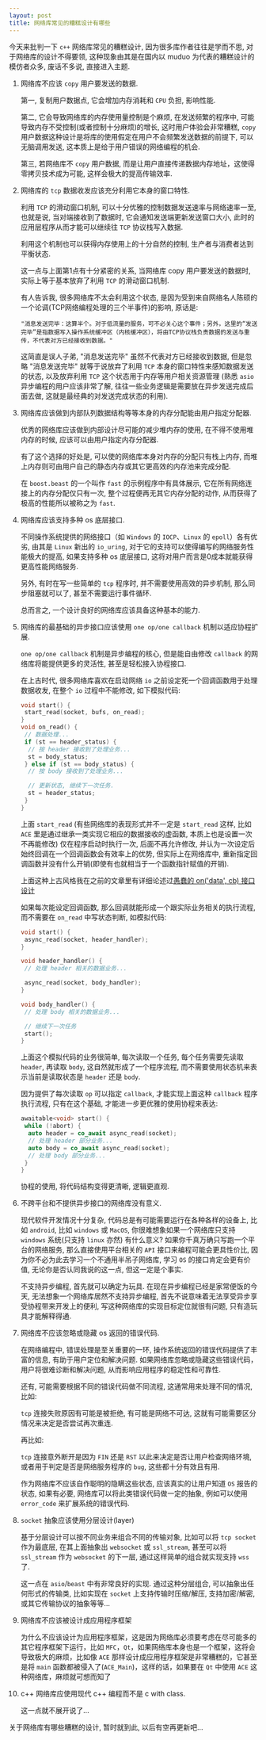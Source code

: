 ```yaml
---
layout: post
title: 网络库常见的糟糕设计有哪些
---
```


今天来批判一下 `c++` 网络库常见的糟糕设计, 因为很多库作者往往是学而不思, 对于网络库的设计不得要领, 这种现象由其是在国内以 muduo 为代表的糟糕设计的模仿者众多, 废话不多说, 直接进入主题.

1. 网络库不应该 `copy` 用户要发送的数据.

    第一, 复制用户数据点, 它会增加内存消耗和 `CPU` 负担, 影响性能.

    第二, 它会导致网络库的内存使用量控制是个麻烦, 在发送频繁的程序中, 可能导致内存不受控制(或者控制十分麻烦)的增长, 这时用户体验会非常糟糕, `copy` 用户数据这种设计是将库的使用假定在用户不会频繁发送数据的前提下, 可以无脑调用发送, 这本质上是给于用户错误的网络编程的机会.

    第三, 若网络库不 `copy` 用户数据, 而是让用户直接传递数据内存地址，这使得零拷贝技术成为可能, 这样会极大的提高传输效率.

2. 网络库的 `tcp` 数据收发应该充分利用它本身的窗口特性.

    利用 `TCP` 的滑动窗口机制, 可以十分优雅的控制数据发送速率与网络速率一至, 也就是说, 当对端接收到了数据时, 它会通知发送端更新发送窗口大小, 此时的应用层程序从而才能可以继续往 `TCP` 协议栈写入数据.

    利用这个机制也可以获得内存使用上的十分自然的控制, 生产者与消费者达到平衡状态.

    这一点与上面第1点有十分紧密的关系, 当网络库 copy 用户要发送的数据时, 实际上等于基本放弃了利用 `TCP` 的滑动窗口机制.

    有人告诉我, 很多网络库不太会利用这个状态, 是因为受到来自网络名人陈硕的一个论调(TCP网络编程处理的三个半事件)的影响, 原话是:

    `"消息发送完毕：这算半个。对于低流量的服务，可不必关心这个事件；另外，这里的“发送完毕”是指数据写入操作系统缓冲区（内核缓冲区），将由TCP协议栈负责数据的发送与重传，不代表对方已经接收到数据。"`

    这简直是误人子弟, "消息发送完毕" 虽然不代表对方已经接收到数据, 但是忽略 "消息发送完毕" 就等于说放弃了利用 `TCP` 本身的窗口特性来感知数据发送的状态, 以及放弃利用 `TCP` 这个状态用于内存等用户相关资源管理 (熟悉 `asio` 异步编程的用户应该非常了解, 往往一些业务逻辑是需要放在异步发送完成后面去做, 这就是最经典的对发送完成状态的利用).

3. 网络库应该做到内部队列数据结构等等本身的内存分配能由用户指定分配器.

    优秀的网络库应该做到内部设计尽可能的减少堆内存的使用, 在不得不使用堆内存的时候, 应该可以由用户指定内存分配器.

    有了这个选择的好处是, 可以使的网络库本身对内存的分配只有栈上内存, 而堆上内存则可由用户自己的静态内存或其它更高效的内存池来完成分配.

    在 `boost.beast` 的一个叫作 `fast` 的示例程序中有具体展示, 它在所有网络连接上的内存分配仅只有一次, 整个过程便再无其它内存分配的动作, 从而获得了极高的性能所以被称之为 `fast`.

4. 网络库应该支持多种 os 底层接口.

    不同操作系统提供的网络接口（如 `Windows` 的 `IOCP`、`Linux` 的 `epoll`）各有优劣, 由其是 `Linux` 新出的 `io_uring`, 对于它的支持可以使得编写的网络服务性能极大的提高, 如果支持多种 os 底层接口, 这将对用户而言是0成本就能获得更高性能网络服务.

    另外, 有时在写一些简单的 `tcp` 程序时, 并不需要使用高效的异步机制, 那么同步阻塞就可以了, 甚至不需要运行事件循环.

    总而言之, 一个设计良好的网络库应该具备这种基本的能力.

5. 网络库的最基础的异步接口应该使用 `one op/one callback` 机制以适应协程扩展.

    `one op/one callback` 机制是异步编程的核心, 但是能自由修改 `callback` 的网络库将能提供更多的灵活性, 甚至是轻松接入协程接口.

    在上古时代, 很多网络库喜欢在启动网络 `io` 之前设定死一个回调函数用于处理数据收发, 在整个 `io` 过程中不能修改, 如下模拟代码:

    ```c++
    void start() {
     start_read(socket, bufs, on_read);
    }
    void on_read() {
     // 数据处理...
     if (st == header_status) {
      // 按 header 接收到了处理业务...
      st = body_status;
     } else if (st == body_status) {
      // 按 body 接收到了处理业务...

      // 更新状态, 继续下一次任务.
      st = header_status;
     }
    }
    ```

    上面 `start_read` (有些网络库的表现形式并不一定是 `start_read` 这样, 比如 `ACE` 里是通过继承一类实现它相应的数据接收的虚函数, 本质上也是设置一次不再能修改) 仅在程序启动时执行一次, 后面不再允许修改, 并认为一次设定后始终回调在一个回调函数会有效率上的优势, 但实际上在网络库中, 重新指定回调函数并没有什么开销(即使有也就相当于一个函数指针赋值的开销).

    上面这种上古风格我在之前的文章里有详细论述过[愚蠢的 on('data', cb) 接口设计](https://www.jackarain.org/2023/04/12/stupid-on-interface.html)

    如果每次能设定回调函数, 那么回调就能形成一个跟实际业务相关的执行流程, 而不需要在 `on_read` 中写状态判断, 如模拟代码:

    ``` c++
    void start() {
     async_read(socket, header_handler);
    }

    void header_handler() {
     // 处理 header 相关的数据业务...

     async_read(socket, body_handler);
    }

    void body_handler() {
     // 处理 body 相关的数据业务...

     // 继续下一次任务
     start();
    }
    ```

    上面这个模拟代码的业务很简单, 每次读取一个任务, 每个任务需要先读取 `header`, 再读取 `body`, 这自然就形成了一个程序流程, 而不需要使用状态机来表示当前是读取状态是 `header` 还是 `body`.

    因为提供了每次读取 `op` 可以指定 `callback`, 才能实现上面这种 `callback` 程序执行流程, 只有在这个基础, 才能进一步更优雅的使用协程来表达:

    ``` c++
    awaitable<void> start() {
     while (!abort) {
      auto header = co_await async_read(socket);
      // 处理 header 部分业务...
      auto body = co_await async_read(socket);
      // 处理 body 部分业务...
     }
    }
    ```

    协程的使用, 将代码结构变得更清晰, 逻辑更直观.

6. 不跨平台和不提供异步接口的网络库没有意义.

    现代软件开发情况十分复杂, 代码总是有可能需要运行在各种各样的设备上, 比如 `android`, 比如 `windows` 或 `MacOS`, 你很难想象如果一个网络库只支持 `windows` 系统(只支持 `linux` 亦然) 有什么意义? 如果你千真万确只写跑一个平台的网络服务, 那么直接使用平台相关的 `API` 接口来编程可能会更具性价比, 因为你不必为此去学习一个不通用半吊子网络库, 学习 `OS` 的接口肯定会更有价值, 无论你是否认同我说的这一点, 但这一定是个事实.

    不支持异步编程, 首先就可以确定为玩具. 在现在异步编程已经是家常便饭的今天, 无法想象一个网络库居然不支持异步编程, 首先不说意味着无法享受异步享受协程带来开发上的便利, 写这种网络库的实现目标定位就很有问题, 只有造玩具才能解释得通.

7. 网络库不应该忽略或隐藏 os 返回的错误代码.

    在网络编程中, 错误处理是至关重要的一环, 操作系统返回的错误代码提供了丰富的信息, 有助于用户定位和解决问题. 如果网络库忽略或隐藏这些错误代码，用户将很难诊断和解决问题, 从而影响应用程序的稳定性和可靠性.

    还有, 可能需要根据不同的错误代码做不同流程, 这通常用来处理不同的情况, 比如:

    `tcp` 连接失败原因有可能是被拒绝, 有可能是网络不可达, 这就有可能需要区分情况来决定是否尝试再次重连.

    再比如:

    `tcp` 连接意外断开是因为 `FIN` 还是 `RST` 以此来决定是否让用户检查网络环境, 或者用于判定是否是网络服务程序的 `bug`, 这些都十分有效且有用.

    作为网络库不应该自作聪明的隐瞒这些状态, 应该真实的让用户知道 `OS` 报告的状态, 如果有必要, 网络库可以将此类错误代码做一定的抽象, 例如可以使用 `error_code` 来扩展系统的错误代码.

8. `socket` 抽象应该使用分层设计(layer)

    基于分层设计可以按不同业务来组合不同的传输对象, 比如可以将 `tcp socket` 作为最底层, 在其上面抽象出 `websocket` 或 `ssl_stream`, 甚至可以将 `ssl_stream` 作为 `websocket` 的下一层, 通过这样简单的组合就实现支持 `wss` 了.

    这一点在 `asio`/`beast` 中有非常良好的实现. 通过这种分层组合, 可以抽象出任何形式的传输类, 比如实现在 `socket` 上支持传输时压缩/解压, 支持加密/解密, 或其它传输协议的抽象等等...

9. 网络库不应该被设计成应用程序框架

    为什么不应该设计为应用程序框架，这是因为网络库必须要考虑在尽可能多的其它程序框架下运行，比如 `MFC`，`Qt`，如果网络库本身也是一个框架，这将会导致极大的麻烦，比如像 `ACE` 那样设计成应用程序框架是非常糟糕的，它甚至是将 `main` 函数都被侵入了(`ACE_Main`)，这样的话，如果要在 `Qt` 中使用 `ACE` 这种网络库，麻烦就可想而知了

10. c++ 网络库应使用现代 c++ 编程而不是 c with class.

    这一点就不展开说了...

关于网络库有哪些糟糕的设计, 暂时就到此, 以后有空再更新吧...
